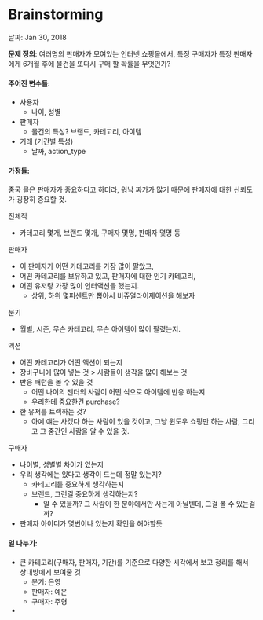 # Brainstorming

날짜: Jan 30, 2018

**문제 정의**: 여러명의 판매자가 모여있는 인터넷 쇼핑몰에서, 특정 구매자가 특정 판매자에게 6개월 후에 물건을 또다시 구매 할 확률을 무엇인가? 

#### 주어진 변수들:

- 사용자 
  - 나이, 성별
- 판매자
  - 물건의 특성? 브랜드, 카테고리, 아이템 
- 거래 (기간별 특성)
  - 날짜,  action_type 


#### 가정들:

중국 몰은 판매자가 중요하다고 하더라, 워낙 짜가가 많기 때문에 판매자에 대한 신뢰도가 굉장히 중요할 것. 

전체적

- 카테고리 몇개, 브랜드 몇개, 구매자 몇명, 판매자 몇명 등 

판매자 

- 이 판매자가 어떤 카테고리를 가장 많이 팔았고, 
- 어떤 카테고리를 보유하고 있고, 판매자에 대한 인기 카테고리, 
- 어떤 유저랑 가장 많이 인터액션을 했는지. 
  - 상위, 하위 몇퍼센트만 뽑아서 비쥬얼라이제이션을 해보자

분기

- 월별, 시즌, 무슨 카테고리, 무슨 아이템이 많이 팔렸는지. 

액션 

- 어떤 카테고리가 어떤 액션이 되는지
- 장바구니에 많이 넣는 것 > 사람들이 생각을 많이 해보는 것
- 반응 패턴을 볼 수 있을 것 
  - 어떤 나이의 젠더의 사람이 어떤 식으로 아이템에 반응 하는지
  - 우리한테 중요한건 purchase?
- 한 유저를 트랙하는 것? 
  - 아예 얘는 사겠다 하는 사람이 있을 것이고, 그냥 윈도우 쇼핑만 하는 사람, 그리고 그 중간인 사람을 알 수 있을 것. 

구매자

- 나이별, 성별별 차이가 있는지
- 우리 생각에는 있다고 생각이 드는데 정말 있는지?
  - 카테고리를 중요하게 생각하는지 
  - 브랜드, 그런걸 중요하게 생각하는지? 
    - 알 수 있을까? 그 사람이 한 분야에서만 사는게 아닐텐데, 그걸 볼 수 있는걸까?
- 판매자 아이디가 몇번이나 있는지 확인을 해야할듯 


#### 일 나누기:

- 큰 카테고리(구매자, 판매자, 기간)를 기준으로 다양한 시각에서 보고 정리를 해서 상대방에게 보여줄 것
  - 분기: 은영
  - 판매자: 예은 
  - 구매자: 주형
- ​


